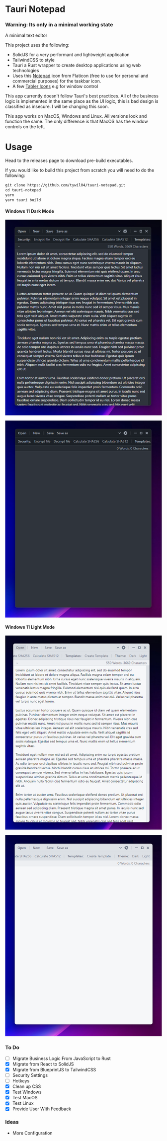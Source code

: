 # Tauri Notepad

### Warning: Its only in a minimal working state

A minimal text editor 

This project uses the following:
- SolidJS for a very performant and lightweight application
- TailwindCSS to style
- Tauri a Rust wrapper to create desktop applications using web technologies
- Uses this [Notepad](https://www.flaticon.com/free-icon/notebook_346081?related_id=346081&origin=search) icon from Flaticon (free to use for personal and commercial purposes) for the taskbar icon.
- A few [Tabler Icons](https://tablericons.com/) e.g for window control

This app currently doesn't follow Tauri's best practices. All of the business logic is implemented in the same place as the UI logic, this is bad design is classified as insecure. I will be changing this soon.

This app works on MacOS, Windows and Linux. All versions look and function the same. The only difference is that MacOS has the window controls on the left.

# Usage
Head to the releases page to download pre-build executables. 

If you would like to build this project from scratch you will need to do the following:
```
git clone https://github.com/tywil04/tauri-notepad.git
cd tauri-notepad
yarn
yarn tauri build
```

#### Windows 11 Dark Mode 
![Windows 11 Dark Mode (With Text Wrapping)](/screenshots/win11-dark-wrapped.png)

![Windows 11 Dark Mode](/screenshots/win11-dark.png)

#### Windows 11 Light Mode
![Windows 11 Light Mode (With Text Wrapping)](/screenshots/win11-light-wrapped.png)

![Windows 11 Light Mode](/screenshots/win11-light.png)

### To Do
- [ ] Migrate Business Logic From JavaScript to Rust
- [x] Migrate from React to SolidJS
- [x] Migrate from BlueprintJS to TailwindCSS
- [ ] Security Settings
- [ ] Hotkeys
- [x] Clean up CSS
- [x] Test Windows
- [x] Test MacOS
- [x] Test Linux
- [x] Provide User With Feedback

### Ideas
- More Configuration
